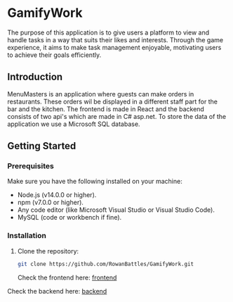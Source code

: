# GamifyWork

The purpose of this application is to give users a platform to view and handle tasks in a way that suits their likes and interests. Through the game experience, it aims to make task management enjoyable, motivating users to achieve their goals efficiently.

## Introduction

MenuMasters is an application where guests can make orders in restaurants. These orders wil be displayed in a different staff part for the bar and the kitchen. The frontend is made in React and the backend consists of two api's which are made in C# asp.net. To store the data of the application we use a Microsoft SQL database.

## Getting Started

### Prerequisites

Make sure you have the following installed on your machine:

- Node.js (v14.0.0 or higher).
- npm (v7.0.0 or higher).
- Any code editor (like Microsoft Visual Studio or Visual Studio Code).
- MySQL (code or workbench if fine).

### Installation

1. Clone the repository:
   ```bash
   git clone https://github.com/RowanBattles/GamifyWork.git
   ```
   Check the frontend here:
   [frontend](https://github.com/RowanBattles/S3_dbo4_group2/blob/main/Client/README.md)

Check the backend here:
[backend](https://github.com/RowanBattles/S3_dbo4_group2/blob/main/Server/README.md)
